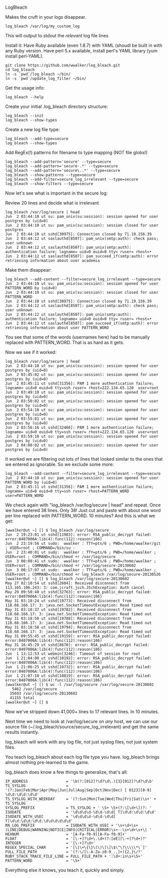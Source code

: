 LogBleach

Makes the cruft in your logs disappear.

    log_bleach /var/log/my_custom_log

This will output to stdout the _relevant_ log file lines

Install it:
Have Ruby available (even 1.8.7) with YAML (shoudl be built in with any Ruby version.
Have perl 5.x available, install perl's YAML library (yum install perl-YAML).

    git clone https://github.com/wwalker/log_bleach.git
    cd log_bleach
    ln -s `pwd`/log_bleach ~/bin/
    ln -s `pwd`/update_log_filter ~/bin/

  Get the usage info:

    log_bleach --help

  Create your initial .log_bleach directory structure:

    log_bleach --init
    log_bleach --show-types

  Create a new log file type:

    log_bleach --add-type=secure
    log_bleach --show-types

  Add RegEx(!) patterns for filename to type mapping (NOT file globs!)

    log_bleach --add-pattern='secure' --type=secure
    log_bleach --add-pattern='secure-.*' --type=secure
    log_bleach --add-pattern='secure\..*' --type=secure
    log_bleach --show-patterns --type=secure
    log_bleach --add-filter=secure_log_irrelevant --type=secure
    log_bleach --show-filters --type=secure

  Now let's see what is important in the secure log:

  Review 20 lines and decide what is irrelevant

    log_bleach /var/log/secure | head
    Jun  2 03:44:10 ut su: pam_unix(su:session): session opened for user postgres by (uid=0)
    Jun  2 03:44:10 ut su: pam_unix(su:session): session closed for user postgres
    Jun  2 03:44:10 ut sshd[30975]: Connection closed by 71.19.156.39
    Jun  2 03:44:12 ut saslauthd[8507]: pam_unix(smtp:auth): check pass; user unknown
    Jun  2 03:44:12 ut saslauthd[8507]: pam_unix(smtp:auth): authentication failure; logname= uid=0 euid=0 tty= ruser= rhost=•
    Jun  2 03:44:12 ut saslauthd[8507]: pam_succeed_if(smtp:auth): error retrieving information about user academia


  Make them disappear:

    log_bleach --add-content --filter=secure_log_irrelevant --type=secure
    Jun  2 03:44:10 ut su: pam_unix(su:session): session opened for user PATTERN_WORD by (uid=0)
    Jun  2 03:44:10 ut su: pam_unix(su:session): session closed for user PATTERN_WORD
    Jun  2 03:44:10 ut sshd[30975]: Connection closed by 71.19.156.39
    Jun  2 03:44:12 ut saslauthd[8507]: pam_unix(smtp:auth): check pass; user unknown
    Jun  2 03:44:12 ut saslauthd[8507]: pam_unix(smtp:auth): authentication failure; logname= uid=0 euid=0 tty= ruser= rhost=•
    Jun  2 03:44:12 ut saslauthd[8507]: pam_succeed_if(smtp:auth): error retrieving information about user PATTERN_WORD


  You see that some of the words (usernames here) had to be manually replaced with PATTERN_WORD.  That is as hard as it gets.

  Now we see if it worked:

    log_bleach /var/log/secure | head
    Jun  2 03:44:10 ut su: pam_unix(su:session): session opened for user postgres by (uid=0)
    Jun  2 03:45:02 ut su: pam_unix(su:session): session opened for user postgres by (uid=0)
    Jun  2 03:45:11 ut sshd[31356]: PAM 1 more authentication failure; logname= uid=0 euid=0 tty=ssh ruser= rhost=222.134.65.120  user=root
    Jun  2 03:49:10 ut su: pam_unix(su:session): session opened for user postgres by (uid=0)
    Jun  2 03:50:02 ut su: pam_unix(su:session): session opened for user postgres by (uid=0)
    Jun  2 03:54:10 ut su: pam_unix(su:session): session opened for user postgres by (uid=0)
    Jun  2 03:55:01 ut su: pam_unix(su:session): session opened for user postgres by (uid=0)
    Jun  2 03:56:16 ut sshd[32466]: PAM 1 more authentication failure; logname= uid=0 euid=0 tty=ssh ruser= rhost=222.134.65.120  user=root
    Jun  2 03:59:10 ut su: pam_unix(su:session): session opened for user postgres by (uid=0)
    Jun  2 04:00:02 ut su: pam_unix(su:session): session opened for user postgres by (uid=0)


  It worked we are filtering out lots of lines that looked similar to the ones that we entered as ignorable.  So we exclude some more:

    log_bleach --add-content --filter=secure_log_irrelevant --type=secure
    Jun  2 03:44:10 ut su: pam_unix(su:session): session opened for user PATTERN_WORD by (uid=0)
    Jun  2 03:45:11 ut sshd[31356]: PAM 1 more authentication failure; logname= uid=0 euid=0 tty=ssh ruser= rhost=PATTERN_WORD  user=PATTERN_WORD


  We check again with "log_bleach /var/log/secure | head" and repeat.  Once we have entered 38 lines.  Only 38!  Just cut and paste with about one word per line replaced with PATTERN_WORD.  10 minutes?
  And this is what we get:

    [wwalker@ut ~] [] $ log_bleach /var/log/secure
    Jun  2 19:23:01 ut sshd[11983]: error: RSA_public_decrypt failed: error:0407006A:lib(4):func(112):reason(106)
    Jun  2 23:19:56 ut sudo:  wwalker : TTY=pts/6 ; PWD=/home/wwalker/git ; USER=root ; COMMAND=/bin/su -
    Jun  2 23:40:01 ut sudo:  wwalker : TTY=pts/6 ; PWD=/home/wwalker ; USER=root ; COMMAND=/bin/chmod +r /var/log/secure
    Jun  3 00:08:41 ut sudo:  wwalker : TTY=pts/6 ; PWD=/home/wwalker ; USER=root ; COMMAND=/bin/chmod +r /var/log/secure-20130602
    Jun  3 00:17:07 ut sudo:  wwalker : TTY=pts/6 ; PWD=/home/wwalker ; USER=root ; COMMAND=/bin/chmod +r log_bleach /var/log/secure-20130526
    [wwalker@ut ~] [] $ log_bleach /var/log/secure-20130602 
    May 27 02:10:54 ut sshd[2604]: Received disconnect from 113.165.106.243: 3: com.jcraft.jsch.JSchException: Auth cancel
    May 29 09:50:40 ut sshd[32763]: error: RSA_public_decrypt failed: error:0407006A:lib(4):func(112):reason(106)
    May 31 03:18:24 ut sshd[19773]: Received disconnect from 118.68.166.17: 3: java.net.SocketTimeoutException: Read timed out
    May 31 03:18:37 ut sshd[19782]: Received disconnect from 118.68.166.17: 3: java.net.SocketTimeoutException: Read timed out
    May 31 03:18:50 ut sshd[19788]: Received disconnect from 118.68.166.17: 3: java.net.SocketTimeoutException: Read timed out
    May 31 03:18:58 ut sshd[19794]: Received disconnect from 118.68.166.17: 3: java.net.SocketTimeoutException: Read timed out
    May 31 09:55:45 ut sshd[19159]: error: RSA_public_decrypt failed: error:0407006A:lib(4):func(112):reason(106)
    May 31 16:45:29 ut sshd[8670]: error: RSA_public_decrypt failed: error:0407006A:lib(4):func(112):reason(106)
    Jun  1 13:12:53 ut webmin[3246]: Timeout of session for root
    Jun  1 21:04:00 ut sshd[10192]: error: RSA_public_decrypt failed: error:0407006A:lib(4):func(112):reason(106)
    Jun  1 21:06:25 ut sshd[10732]: error: RSA_public_decrypt failed: error:0407006A:lib(4):func(112):reason(106)
    Jun  1 21:07:10 ut sshd[10819]: error: RSA_public_decrypt failed: error:0407006A:lib(4):func(112):reason(106)
    [wwalker@ut ~] [] $ wc -l /var/log/secure /var/log/secure-20130602 
       5462 /var/log/secure
      35693 /var/log/secure-20130602
      41155 total
    [wwalker@ut ~] [] $ 

  Now we've stripped down 41,000+ lines to 17 relevant lines.  In 10 minutes.

  Next time we need to look at /var/log/secure on _any_ host, we can use our source file (~/.log_bleach/source/secure_log_irrelevant) and get the same results instantly.

  log_bleach will work with any log file, not just syslog files, not just system files.

  You teach log_bleach about each log file type you have.  log_bleach brings almost nothing pre-learned to the game.

  log_bleach does know a few things to generalize, that's all:

    IP_ADDRESS                 = '\b(?:[012]?\d?\d\.){3}[012]?\d?\d\b'
    TS_SYSLOG                  = '(?:Jan|Feb|Mar|Apr|May|Jun|Jul|Aug|Sep|Oct|Nov|Dec) [ 0123][0-9] \d\d:\d\d:\d\d'
    TS_SYSLOG_WITH_WEEKDAY     = '(?:Sun|Mon|Tue|Wed|Thu|Fri|Sat)\s+' + TS_SYSLOG
    SYSLOG_PREFIX              = TS_SYSLOG + ' \S+ \S+(?:\[\d+\])?: '
    ISODATE                    = '\d\d\d\d-\d\d-\d\d[ T]\d\d:\d\d:\d\d'
    ISODATE_WITH_USEC          = '\d\d\d\d-\d\d-\d\d[ T]\d\d:\d\d:\d\d.\d\d\d\d\d\d'
    RN_LOG_PREFIX              = ISODATE_WITH_USEC + '\s+\d+\s+(LINE|DEBUG|WARNING|NOTICE|INFO|CRITICAL|ERROR)\s+--\s+\d+\s+\| '
    HEXNUM                     = '[A-Fa-f0-9][A-Fa-f0-9]+'
    FLOAT                      = '[\-+]?\d+\.\d+(?:[eE][\-+]?\d+)?'
    INTEGER                    = '[\-+]?\d+'
    REGEX_SPECIAL_CHAR         = '[\|\+\{\}\(\)\[\]\$\^\?\\\\\*\`]'
    FULL_FILE_PATH             = '(?:\/[\-A-Za-z0-9_.,]+){2,}\/?'
    RUBY_STACK_TRACE_FILE_LINE = FULL_FILE_PATH + ':\d+:in\s+\S+'
    PATTERN_WORD               = '\S+'


  Everything else it knows, you teach it, quickly and simply.
